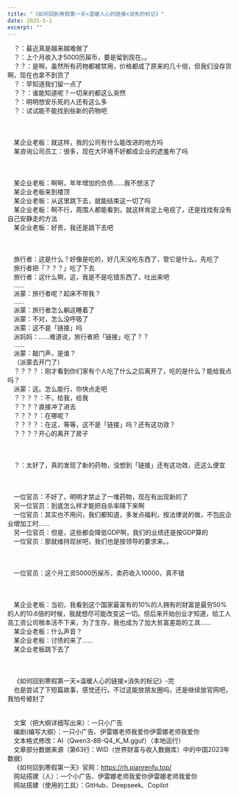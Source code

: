 ```yaml
---
title: "《如何回到寒假第一天×温暖人心的链接×消失的标记》"
date: 2025-5-1
excerpt: ""
---
```


&ensp;&ensp;？：最近真是越来越难做了  
&ensp;&ensp;？：上个月收入才5000历屎币，要是留到现在。。  
&ensp;&ensp;？？：是啊，虽然所有药物都被禁用，价格都成了原来的几十倍，但我们没存货啊，现在也拿不到货了  
&ensp;&ensp;？：早知道我们留一点了  
&ensp;&ensp;？？：谁能知道呢？一切来的都这么突然  
&ensp;&ensp;？：明明想安乐死的人还有这么多  
&ensp;&ensp;？：试试能不能找到些新的药物吧  
&ensp;&ensp;  
&ensp;&ensp;  
&ensp;&ensp;  
&ensp;&ensp;某企业老板：就这样，我的公司有什么能改进的地方吗  
&ensp;&ensp;某咨询公司员工：很多，现在大环境不好都成企业的遮羞布了吗  
&ensp;&ensp;  
&ensp;&ensp;  
&ensp;&ensp;  
&ensp;&ensp;某企业老板：啊啊，年年增加的负债……我不想活了  
&ensp;&ensp;某企业老板来到楼顶  
&ensp;&ensp;某企业老板：从这里跳下去，就能结束这一切了吗  
&ensp;&ensp;某企业老板：啊不行，周围人都能看到，就这样肯定上电视了，还是找找有没有自己安静走的方法  
&ensp;&ensp;某企业老板：好贵，我还是跳下去吧  
&ensp;&ensp;  
&ensp;&ensp;  
&ensp;&ensp;  
&ensp;&ensp;旅行者：这是什么？好像是吃的，好几天没吃东西了，管它是什么，先吃了  
&ensp;&ensp;旅行者把「？？？」吃了下去  
&ensp;&ensp;旅行者：这什么啊，这，我是不是吃错东西了，吐出来吧  
&ensp;&ensp;……  
&ensp;&ensp;派蒙：旅行者呢？起床不带我？  
&ensp;&ensp;……  
&ensp;&ensp;派蒙：旅行者怎么躺这睡着了  
&ensp;&ensp;派蒙：不对，怎么没呼吸了  
&ensp;&ensp;派蒙：这不是「链接」吗  
&ensp;&ensp;派妈妈：……难道说，旅行者把「链接」吃了？？  
&ensp;&ensp;……  
&ensp;&ensp;派蒙：敲门声，是谁？  
&ensp;&ensp;（派蒙去开门了）  
&ensp;&ensp;？？？？：刚才看到你们家有个人吃了什么之后离开了，吃的是什么？能给我点吗？  
&ensp;&ensp;派蒙：这。怎么能行，你快点走吧  
&ensp;&ensp;？？？？：不，给我，给我  
&ensp;&ensp;？？？？直接冲了进去  
&ensp;&ensp;？？？？：在哪呢？  
&ensp;&ensp;？？？？：在这，等等，这不是「链接」吗？还有这功效？  
&ensp;&ensp;？？？？开心的离开了房子  
&ensp;&ensp;  
&ensp;&ensp;  
&ensp;&ensp;  
&ensp;&ensp;？：太好了，真的发现了新的药物，没想到「链接」还有这功效，还这么便宜  
&ensp;&ensp;  
&ensp;&ensp;  
&ensp;&ensp;  
&ensp;&ensp;一位官员：不好了，明明才禁止了一堆药物，现在有出现新的了  
&ensp;&ensp;另一位官员：到底怎么样才能把自杀率降下来啊  
&ensp;&ensp;一位官员：其实也不用问，我们都知道，多发点福利，按法律说的做，不包庇企业增加工时……  
&ensp;&ensp;另一位官员：但是，这些都会降低GDP啊，我们的业绩还是按GDP算的  
&ensp;&ensp;一位官员：那就维持现状吧，我们也是按领导的要求来。。  
&ensp;&ensp;  
&ensp;&ensp;  
&ensp;&ensp;  
&ensp;&ensp;一位官员：这个月工资5000历屎币，卖药收入10000，真不错  
&ensp;&ensp;  
&ensp;&ensp;  
&ensp;&ensp;  
&ensp;&ensp;某企业老板：当初，我看到这个国家最富有的10%的人拥有的财富是最穷50%的人的10.6倍的时候，我就想尽可能改变这一切。但后来开始创业才知道，给工人高工资公司根本活不下来，为了生存，我也成为了加大贫富差距的工具……  
&ensp;&ensp;某企业老板：什么声音？  
&ensp;&ensp;某企业老板：讨债的来了……  
&ensp;&ensp;某企业老板跳下去了  
&ensp;&ensp;  
&ensp;&ensp;  
&ensp;&ensp;  
&ensp;&ensp;《如何回到寒假第一天×温暖人心的链接×消失的标记》-完  
&ensp;&ensp;也是尝试了下短篇故事，感觉还行。不过这能放朋友圈吗，还是继续放官网吧，我怕号被封了  
&ensp;&ensp;  
&ensp;&ensp;  
&ensp;&ensp;文案（把大纲详细写出来）：一只小广告  
&ensp;&ensp;编剧(编写大纲）：一只小广告、伊雷娜老师我爱你伊雷娜老师我爱你  
&ensp;&ensp;文本格式修改：AI（Qwen3-8B-Q4_K_M.gguf）（本地运行）  
&ensp;&ensp;文章部分数据来源（第63行：WID（世界财富与收入数据库）中的中国2023年数据）  
&ensp;&ensp;《如何回到寒假第一天》官网：https://rh.pianrenfu.top/  
&ensp;&ensp;网站搭建（人）：一个小广告、伊雷娜老师我爱你伊雷娜老师我爱你  
&ensp;&ensp;网站搭建（使用的工具）：GitHub、Deepseek、Copilot
